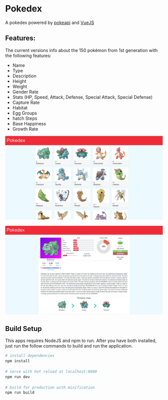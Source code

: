 # Pokedex

A pokedex powered by [pokeapi](https://github.com/PokeAPI/pokeapi) and [VueJS](https://github.com/vuejs/vue) 

## Features:
The current versions info about the 150 pokémon from 1st generation with the following features:

 * Name
 * Type
 * Description
 * Height
 * Weight
 * Gender Rate
 * Stats (HP, Speed, Attack, Defense, Special Attack, Special Defense)
 * Capture Rate
 * Habitat
 * Egg Groups
 * hatch Steps
 * Base Happiness
 * Growth Rate

![](screenshots/home.png)
<br>
<br>
![](screenshots/detail.png)

## Build Setup

This apps requires NodeJS and npm to run. After you have both installed, just run the follow commands to build
and run the application.

``` bash
# install dependencies
npm install

# serve with hot reload at localhost:8080
npm run dev

# build for production with minification
npm run build
```
